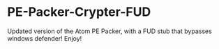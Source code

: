 # PE-Packer-Crypter-FUD
Updated version of the Atom PE Packer, with a FUD stub that bypasses windows defender! Enjoy!
